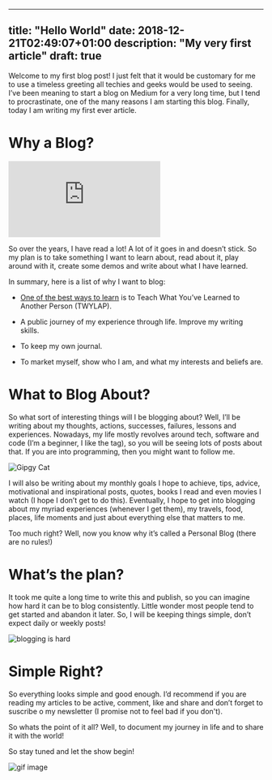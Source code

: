 ___
title: "Hello World"
date: 2018-12-21T02:49:07+01:00
description: "My very first article"
draft: true
---

Welcome to my first blog post! I just felt that it would be customary for me to use a timeless greeting all techies and geeks would be used to seeing. I’ve been meaning to start a blog on Medium for a very long time, but I tend to procrastinate, one of the many reasons I am starting this blog. Finally, today I am writing my first ever article.

# Why a Blog?

![Blogging](http://www.inkagency.lt/get.php?i.211:w.836:h.545#center)

So over the years, I have read a lot! A lot of it goes in and doesn’t stick. So my plan is to take something I want to learn about, read about it, play around with it, create some demos and write about what I have learned.

In summary, here is a list of why I want to blog:

* [One of the best ways to learn](http://psychology.about.com/od/educationalpsychology/tp/effective-learning.htm) is to Teach What You’ve Learned to Another Person (TWYLAP).

* A public journey of my experience through life.
Improve my writing skills.

* To keep my own journal.

* To market myself, show who I am, and what my interests and beliefs are.

# What to Blog About?

So what sort of interesting things will I be blogging about? Well, I’ll be writing about my thoughts, actions, successes, failures, lessons and experiences. Nowadays, my life mostly revolves around tech, software and code (I’m a beginner, I like the tag), so you will be seeing lots of posts about that. If you are into programming, then you might want to follow me.

![Gipgy Cat](https://thumbs.gfycat.com/AltruisticNewKagu-size_restricted.gif#center)

I will also be writing about my monthly goals I hope to achieve, tips, advice, motivational and inspirational posts, quotes, books I read and even movies I watch (I hope I don’t get to do this). Eventually, I hope to get into blogging about my myriad experiences (whenever I get them), my travels, food, places, life moments and just about everything else that matters to me.

Too much right? Well, now you know why it’s called a Personal Blog (there are no rules!)

# What’s the plan?

It took me quite a long time to write this and publish, so you can imagine how hard it can be to blog consistently. Little wonder most people tend to get started and abandon it later. So, I will be keeping things simple, don’t expect daily or weekly posts!

![blogging is hard](https://cdn-images-1.medium.com/max/800/1*vqysqiinjeCj6TdcARZLeA.jpeg#center)

# Simple Right?

So everything looks simple and good enough. I’d recommend if you are reading my articles to be active, comment, like and share and don’t forget to suscribe o my newsletter (I promise not to feel bad if you don't).

So whats the point of it all? Well, to document my journey in life and to share it with the world!

So stay tuned and let the show begin!

![gif image](https://media.giphy.com/media/mxDZecDOOsWCA/giphy.gif#center)